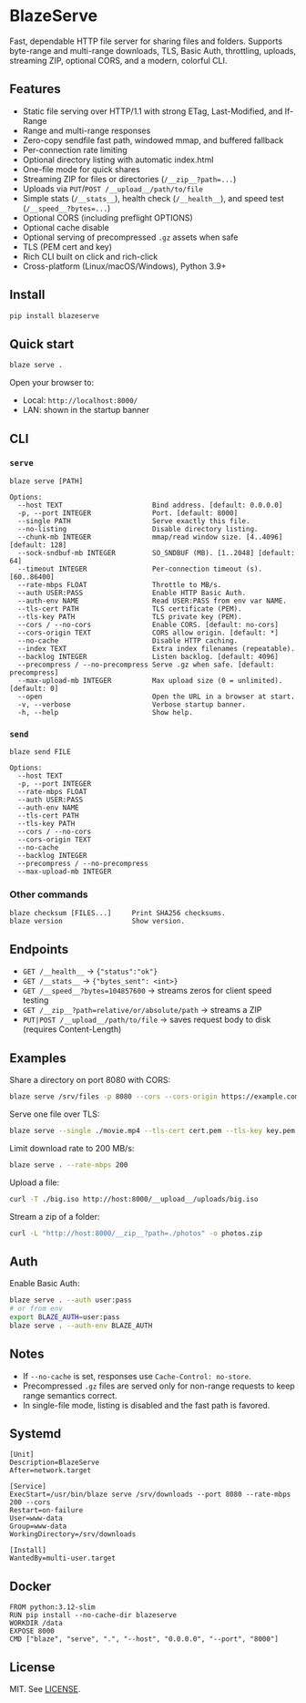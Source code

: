 # BlazeServe

Fast, dependable HTTP file server for sharing files and folders. Supports byte-range and multi-range downloads, TLS, Basic Auth, throttling, uploads, streaming ZIP, optional CORS, and a modern, colorful CLI.

## Features

- Static file serving over HTTP/1.1 with strong ETag, Last-Modified, and If-Range
- Range and multi-range responses
- Zero-copy sendfile fast path, windowed mmap, and buffered fallback
- Per-connection rate limiting
- Optional directory listing with automatic index.html
- One-file mode for quick shares
- Streaming ZIP for files or directories (`/__zip__?path=...`)
- Uploads via `PUT`/`POST /__upload__/path/to/file`
- Simple stats (`/__stats__`), health check (`/__health__`), and speed test (`/__speed__?bytes=...`)
- Optional CORS (including preflight OPTIONS)
- Optional cache disable
- Optional serving of precompressed `.gz` assets when safe
- TLS (PEM cert and key)
- Rich CLI built on click and rich-click
- Cross-platform (Linux/macOS/Windows), Python 3.9+

## Install

```bash
pip install blazeserve
```

## Quick start

```bash
blaze serve .
```

Open your browser to:

- Local: `http://localhost:8000/`
- LAN: shown in the startup banner

## CLI

### `serve`

```
blaze serve [PATH]

Options:
  --host TEXT                      Bind address. [default: 0.0.0.0]
  -p, --port INTEGER               Port. [default: 8000]
  --single PATH                    Serve exactly this file.
  --no-listing                     Disable directory listing.
  --chunk-mb INTEGER               mmap/read window size. [4..4096] [default: 128]
  --sock-sndbuf-mb INTEGER         SO_SNDBUF (MB). [1..2048] [default: 64]
  --timeout INTEGER                Per-connection timeout (s). [60..86400]
  --rate-mbps FLOAT                Throttle to MB/s.
  --auth USER:PASS                 Enable HTTP Basic Auth.
  --auth-env NAME                  Read USER:PASS from env var NAME.
  --tls-cert PATH                  TLS certificate (PEM).
  --tls-key PATH                   TLS private key (PEM).
  --cors / --no-cors               Enable CORS. [default: no-cors]
  --cors-origin TEXT               CORS allow origin. [default: *]
  --no-cache                       Disable HTTP caching.
  --index TEXT                     Extra index filenames (repeatable).
  --backlog INTEGER                Listen backlog. [default: 4096]
  --precompress / --no-precompress Serve .gz when safe. [default: precompress]
  --max-upload-mb INTEGER          Max upload size (0 = unlimited). [default: 0]
  --open                           Open the URL in a browser at start.
  -v, --verbose                    Verbose startup banner.
  -h, --help                       Show help.
```

### `send`

```
blaze send FILE

Options:
  --host TEXT
  -p, --port INTEGER
  --rate-mbps FLOAT
  --auth USER:PASS
  --auth-env NAME
  --tls-cert PATH
  --tls-key PATH
  --cors / --no-cors
  --cors-origin TEXT
  --no-cache
  --backlog INTEGER
  --precompress / --no-precompress
  --max-upload-mb INTEGER
```

### Other commands

```
blaze checksum [FILES...]     Print SHA256 checksums.
blaze version                 Show version.
```

## Endpoints

- `GET /__health__` -> `{"status":"ok"}`
- `GET /__stats__` -> `{"bytes_sent": <int>}`
- `GET /__speed__?bytes=104857600` -> streams zeros for client speed testing
- `GET /__zip__?path=relative/or/absolute/path` -> streams a ZIP
- `PUT|POST /__upload__/path/to/file` -> saves request body to disk (requires Content-Length)

## Examples

Share a directory on port 8080 with CORS:

```bash
blaze serve /srv/files -p 8080 --cors --cors-origin https://example.com
```

Serve one file over TLS:

```bash
blaze serve --single ./movie.mp4 --tls-cert cert.pem --tls-key key.pem
```

Limit download rate to 200 MB/s:

```bash
blaze serve . --rate-mbps 200
```

Upload a file:

```bash
curl -T ./big.iso http://host:8000/__upload__/uploads/big.iso
```

Stream a zip of a folder:

```bash
curl -L "http://host:8000/__zip__?path=./photos" -o photos.zip
```

## Auth

Enable Basic Auth:

```bash
blaze serve . --auth user:pass
# or from env
export BLAZE_AUTH=user:pass
blaze serve . --auth-env BLAZE_AUTH
```

## Notes

- If `--no-cache` is set, responses use `Cache-Control: no-store`.
- Precompressed `.gz` files are served only for non-range requests to keep range semantics correct.
- In single-file mode, listing is disabled and the fast path is favored.

## Systemd

```
[Unit]
Description=BlazeServe
After=network.target

[Service]
ExecStart=/usr/bin/blaze serve /srv/downloads --port 8080 --rate-mbps 200 --cors
Restart=on-failure
User=www-data
Group=www-data
WorkingDirectory=/srv/downloads

[Install]
WantedBy=multi-user.target
```

## Docker

```
FROM python:3.12-slim
RUN pip install --no-cache-dir blazeserve
WORKDIR /data
EXPOSE 8000
CMD ["blaze", "serve", ".", "--host", "0.0.0.0", "--port", "8000"]
```

## License

MIT. See [LICENSE](./LICENSE).
